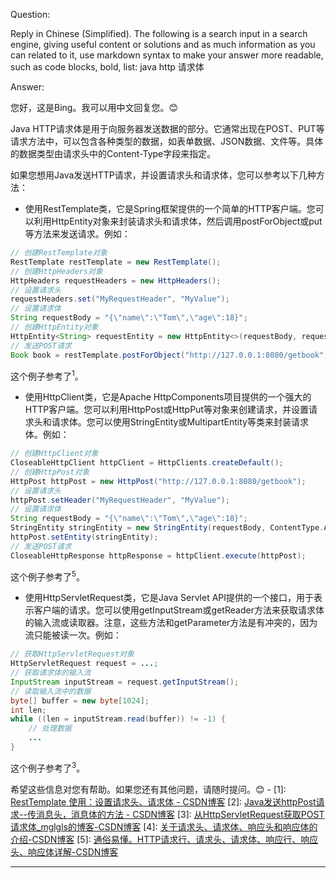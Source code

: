 Question:

Reply in Chinese (Simplified).
The following is a search input in a search engine, giving useful content or solutions and as much information as you can related to it, use markdown syntax to make your answer more readable, such as code blocks, bold, list:
java http 请求体

Answer:

您好，这是Bing。我可以用中文回复您。😊

Java HTTP请求体是用于向服务器发送数据的部分。它通常出现在POST、PUT等请求方法中，可以包含各种类型的数据，如表单数据、JSON数据、文件等。具体的数据类型由请求头中的Content-Type字段来指定。

如果您想用Java发送HTTP请求，并设置请求头和请求体，您可以参考以下几种方法：

- 使用RestTemplate类，它是Spring框架提供的一个简单的HTTP客户端。您可以利用HttpEntity对象来封装请求头和请求体，然后调用postForObject或put等方法来发送请求。例如：

```java
// 创建RestTemplate对象
RestTemplate restTemplate = new RestTemplate();
// 创建HttpHeaders对象
HttpHeaders requestHeaders = new HttpHeaders();
// 设置请求头
requestHeaders.set("MyRequestHeader", "MyValue");
// 设置请求体
String requestBody = "{\"name\":\"Tom\",\"age\":18}";
// 创建HttpEntity对象
HttpEntity<String> requestEntity = new HttpEntity<>(requestBody, requestHeaders);
// 发送POST请求
Book book = restTemplate.postForObject("http://127.0.0.1:8080/getbook", requestEntity, Book.class);
```

这个例子参考了<sup>1</sup>。

- 使用HttpClient类，它是Apache HttpComponents项目提供的一个强大的HTTP客户端。您可以利用HttpPost或HttpPut等对象来创建请求，并设置请求头和请求体。您可以使用StringEntity或MultipartEntity等类来封装请求体。例如：

```java
// 创建HttpClient对象
CloseableHttpClient httpClient = HttpClients.createDefault();
// 创建HttpPost对象
HttpPost httpPost = new HttpPost("http://127.0.0.1:8080/getbook");
// 设置请求头
httpPost.setHeader("MyRequestHeader", "MyValue");
// 设置请求体
String requestBody = "{\"name\":\"Tom\",\"age\":18}";
StringEntity stringEntity = new StringEntity(requestBody, ContentType.APPLICATION_JSON);
httpPost.setEntity(stringEntity);
// 发送POST请求
CloseableHttpResponse httpResponse = httpClient.execute(httpPost);
```

这个例子参考了<sup>5</sup>。

- 使用HttpServletRequest类，它是Java Servlet API提供的一个接口，用于表示客户端的请求。您可以使用getInputStream或getReader方法来获取请求体的输入流或读取器。注意，这些方法和getParameter方法是有冲突的，因为流只能被读一次。例如：

```java
// 获取HttpServletRequest对象
HttpServletRequest request = ...;
// 获取请求体的输入流
InputStream inputStream = request.getInputStream();
// 读取输入流中的数据
byte[] buffer = new byte[1024];
int len;
while ((len = inputStream.read(buffer)) != -1) {
    // 处理数据
    ...
}
```

这个例子参考了<sup>3</sup>。

希望这些信息对您有帮助。如果您还有其他问题，请随时提问。😊
\-
\[1]: [RestTemplate 使用：设置请求头、请求体 - CSDN博客](https://bing.com/search?q=java+http+%e8%af%b7%e6%b1%82%e4%bd%93)
\[2]: [Java发送httpPost请求--传消息头，消息体的方法 - CSDN博客](https://blog.csdn.net/rongyongchao/article/details/105257423)
\[3]: [从HttpServletRequest获取POST请求体_mglgls的博客-CSDN博客](https://blog.csdn.net/anguowei/article/details/117467028)
\[4]: [关于请求头、请求体、响应头和响应体的介绍-CSDN博客](https://blog.csdn.net/customer08/article/details/132035117)
\[5]: [通俗易懂。HTTP请求行、请求头、请求体、响应行、响应头、响应体详解-CSDN博客](https://blog.csdn.net/weixin_43899069/article/details/121137345)

<hr/>

